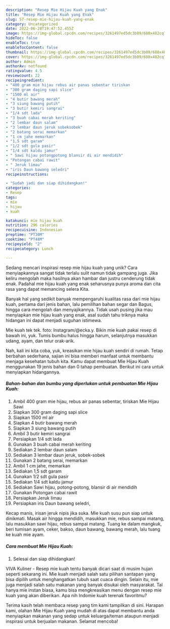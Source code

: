 ```yaml
---
description: "Resep Mie Hijau Kuah yang Enak"
title: "Resep Mie Hijau Kuah yang Enak"
slug: 57-resep-mie-hijau-kuah-yang-enak
category: Uncategorized
date: 2022-06-28T19:47:52.455Z
image: https://img-global.cpcdn.com/recipes/3261497ed5dc3b09/680x482cq70/mie-hijau-kuah-foto-resep-utama.jpg
hideToc: false
enableToc: true
enableTocContent: false
thumbnail: https://img-global.cpcdn.com/recipes/3261497ed5dc3b09/680x482cq70/mie-hijau-kuah-foto-resep-utama.jpg
cover: https://img-global.cpcdn.com/recipes/3261497ed5dc3b09/680x482cq70/mie-hijau-kuah-foto-resep-utama.jpg
author: Admin
authorAv: notfound
ratingvalue: 4.5
reviewcount: 22
recipeingredient:
- "400 gram mie hijau rebus air panas sebentar tiriskan                      Mie Hijau Sawi"
- "300 gram daging sapi slice"
- "1500 ml air"
- "4 butir bawang merah"
- "3 siung bawang putih"
- "3 butir kemiri sangrai"
- "1/4 sdt lada"
- "3 buah cabai merah keriting"
- "2 lembar daun salam"
- "3 lembar daun jeruk sobeksobek"
- "2 batang serai memarkan"
- "1 cm jahe memarkan"
- "1,5 sdt garam"
- "1/2 sdt gula pasir"
- "1/4 sdt kaldu jamur"
- " Sawi hijau potongpotong blansir di air mendidih"
- "Potongan cabai rawit"
- " Jeruk limau"
- "iris Daun bawang seledri"
recipeinstructions:

- "Sudah jadi dan siap dihidangkan!"
categories:
- Resep
tags:
- mie
- hijau
- kuah

katakunci: mie hijau kuah 
nutrition: 296 calories
recipecuisine: Indonesian
preptime: "PT30M"
cooktime: "PT48M"
recipeyield: "2"
recipecategory: Lunch

---
```





Sedang mencari inspirasi resep mie hijau kuah yang unik? Cara menyiapkannya sangat tidak terlalu sulit namun tidak gampang juga. Jika keliru mengolah maka hasilnya akan hambar dan justru cenderung tidak enak. Padahal mie hijau kuah yang enak seharusnya punya aroma dan cita rasa yang dapat memancing selera Kita.





Banyak hal yang sedikit banyak mempengaruhi kualitas rasa dari mie hijau kuah, pertama dari jenis bahan, lalu pemilihan bahan segar dan Bagus, hingga cara mengolah dan menyajikannya. Tidak usah pusing jika mau menyiapkan mie hijau kuah yang enak,      asal sudah tahu triknya maka hidangan ini dapat menjadi suguhan istimewa.














Mie kuah tek tek. foto: Instagram/@ecka.y. Bikin mie kuah pakai resep di bawah ini, yuk. Tumis bumbu halus hingga harum, selanjutnya masukkan udang, ayam, dan telur orak-arik.






Nah, kali ini kita coba, yuk, kreasikan mie hijau kuah sendiri di rumah. Tetap berbahan sederhana, sajian ini bisa memberi manfaat untuk membantu menjaga kesehatan tubuh kita. Kamu dapat membuat Mie Hijau Kuah menggunakan 19 jenis bahan dan 0 tahap pembuatan. Berikut ini cara untuk menyiapkan hidangannya.

<!--inarticleads1-->

##### Bahan-bahan dan bumbu yang diperlukan untuk pembuatan Mie Hijau Kuah:

1. Ambil 400 gram mie hijau, rebus air panas sebentar, tiriskan                      Mie Hijau Sawi
1. Siapkan 300 gram daging sapi slice
1. Siapkan 1500 ml air
1. Siapkan 4 butir bawang merah
1. Siapkan 3 siung bawang putih
1. Ambil 3 butir kemiri sangrai
1. Persiapkan 1/4 sdt lada
1. Gunakan 3 buah cabai merah keriting
1. Sediakan 2 lembar daun salam
1. Sediakan 3 lembar daun jeruk, sobek-sobek
1. Gunakan 2 batang serai, memarkan
1. Ambil 1 cm jahe, memarkan
1. Sediakan 1,5 sdt garam
1. Gunakan 1/2 sdt gula pasir
1. Sediakan 1/4 sdt kaldu jamur
1. Sediakan  Sawi hijau, potong-potong, blansir di air mendidih
1. Gunakan Potongan cabai rawit
1. Persiapkan  Jeruk limau
1. Persiapkan iris Daun bawang seledri,


Kecap manis, irisan jeruk nipis jika suka. Mie kuah susu pun siap untuk dinikmati. Masak air hingga mendidih, masukkan mie, rebus sampai matang, lalu masukkan sawi hijau, rebus sampai matang. Tuang ke dalam mangkuk, beri tumisan ayam, ceker, bakso, daun bawang, bawang merah, lalu tuang ke kuah mie ayam. 

<!--inarticleads2-->

##### Cara membuat Mie Hijau Kuah:


1. Selesai dan siap dihidangkan!

VIVA Kuliner - Resep mie kuah tentu banyak dicari saat di musim hujan seperti sekarang ini. Mie kuah menjadi salah satu pilihan santapan yang bisa dipilih untuk menghangatkan tubuh saat cuaca dingin. Selain itu, mie juga menjadi salah satu makanan yang banyak disukai oleh masyarakat. Tal hanya mie instan biasa, kamu bisa mengkreasikan menu dengan resep mie kuah yang akan diberikan. Apa nih Indomie kuah terenak favoritmu? 

Terima kasih telah membaca resep yang tim kami tampilkan di sini. Harapan kami, olahan Mie Hijau Kuah yang mudah di atas dapat membantu anda menyiapkan makanan yang sedap untuk keluarga/teman ataupun menjadi inspirasi untuk berjualan makanan. Selamat mencoba!
